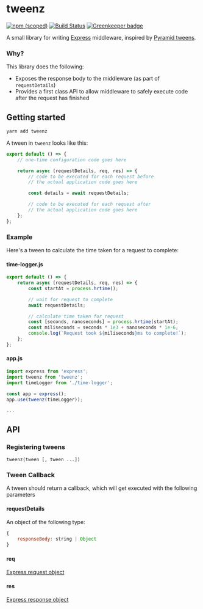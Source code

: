 # tweenz

[![npm (scoped)](https://img.shields.io/npm/v/tweenz.svg)](https://yarn.pm/@sharkcore/eslint-config) [![Build Status](https://travis-ci.org/sharkcore/tweenz.svg?branch=master)](https://travis-ci.org/sharkcore/eslint-config) [![Greenkeeper badge](https://badges.greenkeeper.io/sharkcore/tweenz.svg)](https://greenkeeper.io/)

A small library for writing [Express](https://expressjs.com/) middleware, inspired by [Pyramid tweens](https://docs.pylonsproject.org/projects/pyramid/en/latest/narr/hooks.html#registering-tweens).

### Why?
This library does the following:
- Exposes the response body to the middleware (as part of `requestDetails`)
- Provides a first class API to allow middleware to safely execute code after the request has finished

## Getting started

```bash
yarn add tweenz
```

A tween in `tweenz` looks like this:

```js
export default () => {
    // one-time configuration code goes here

    return async (requestDetails, req, res) => {
        // code to be executed for each request before
        // the actual application code goes here

        const details = await requestDetails;

        // code to be executed for each request after
        // the actual application code goes here
    };
};
```

### Example

Here's a tween to calculate the time taken for a request to complete:

#### time-logger.js
```js
export default () => {
    return async (requestDetails, req, res) => {
        const startAt = process.hrtime();

        // wait for request to complete
        await requestDetails;

        // calculate time taken for request
        const [seconds, nanoseconds] = process.hrtime(startAt);
        const miliseconds = seconds * 1e3 + nanoseconds * 1e-6;
        console.log(`Request took ${miliseconds}ms to complete!`);
    };
};
```

#### app.js
```js
import express from 'express';
import tweenz from 'tweenz';
import timeLogger from './time-logger';

const app = express();
app.use(tweenz(timeLogger));

...
```

## API

### Registering tweens
```
tweenz(tween [, tween ...])
```

### Tween Callback
A tween should return a callback, which will get executed with the following parameters

#### requestDetails

An object of the following type:

```js
{
    responseBody: string | Object
}
```

#### req

[Express request object](http://expressjs.com/en/api.html#req)

#### res

[Express response object](http://expressjs.com/en/api.html#res)
